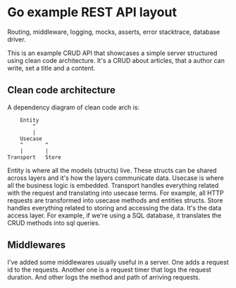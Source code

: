 # Go example REST API layout

Routing, middleware, logging, mocks, asserts, error stacktrace, database driver.

This is an example CRUD API that showcases a simple server structured using clean code architecture.
It's a CRUD about articles, that a author can write, set a title and a content.

## Clean code architecture

A dependency diagram of clean code arch is:

```
    Entity
        ^
        |
    Usecase
    ^       ^
    |       |
Transport   Store
```

Entity is where all the models (structs) live. These structs can be shared across layers and it's how the layers
communicate data.
Usecase is where all the business logic is embedded.
Transport handles everything related with the request and translating into usecase terms. For example, all HTTP requests are transformed into usecase methods and entities structs.
Store handles everything related to storing and accessing the data. It's the data access layer. For example, if 
we're using a SQL database, it translates the CRUD methods into sql queries.

## Middlewares

I've added some middlewares usually useful in a server. One adds a request id to the requests. 
Another one is a request timer that logs the request duration. And other logs the method and path of arriving requests.


